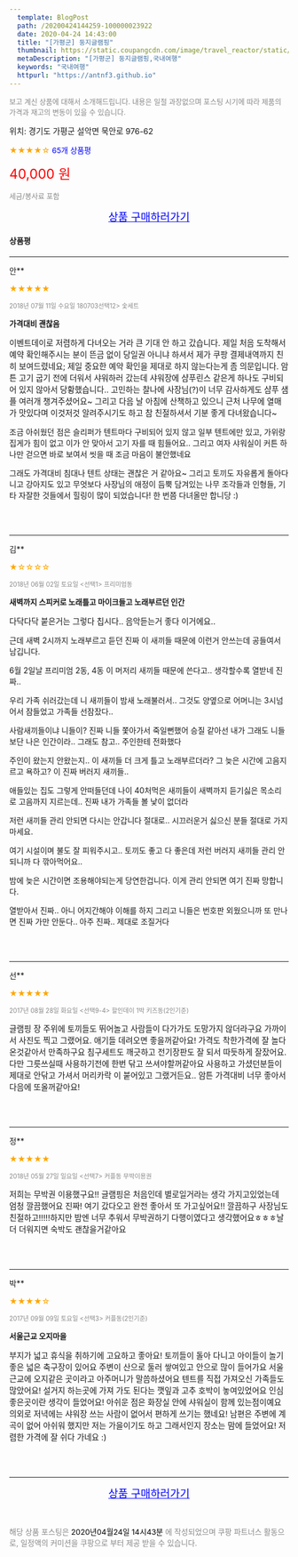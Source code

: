 ```yaml
---
  template: BlogPost
  path: /20200424144259-100000023922
  date: 2020-04-24 14:43:00
  title: "[가평군] 둥지글램핑"
  thumbnail: https://static.coupangcdn.com/image/travel_reactor/static/booking/image/pension/ddnayo/9a21234e-6bae-46cf-a9da-480bbac1fa95.jpg
  metaDescription: "[가평군] 둥지글램핑,국내여행"
  keywords: "국내여행"
  httpurl: "https://antnf3.github.io"
---
```

  
<span style="color: #888;font-size:0.8rem">보고 계신 상품에 대해서 소개해드립니다.
내용은 일절 과장없으며 포스팅 시기에 따라 제품의 가격과 재고의 변동이 있을 수 있습니다.</span>
  
<span style="font-size: 0.9rem;">위치: 경기도 가평군 설악면 묵안로 976-62</span>
  
<span style="color: orange;">★★★★☆</span> <span style="color: blue;font-size: 0.85rem;">65개 상품평</span>
  
<span style="color: red;font-size: 1.5rem;">40,000 원</span>
  
<span style="color: #888;font-size:0.8rem">세금/봉사료 포함</span>





<p align="center"><a href="http://me2.do/FGps8kdo" style="font-size: 1.2rem; color: blue;">상품 구매하러가기</a></p>

#### 상품평
  
---
  
안**
    
<span style="color: orange;">★★★★★</span>
    
<span style="color: #888;font-size:0.7rem">2018년 07월 11일 수요일 180703선택12> 숯세트</span>
    
<span style="font-size:0.85rem">**가격대비 괜찮음**</span>
    
<span style="font-size: 0.9rem;">이벤트데이로 저렴하게 다녀오는 거라 큰 기대 안 하고 갔습니다.
제일 처음 도착해서 예약 확인해주시는 분이 뜬금 없이 당일권 아니냐 하셔서 제가 쿠팡 결제내역까지 친히 보여드렸네요;
제일 중요한 예약 확인을 제대로 하지 않는다는게 좀 의문입니다.
암튼 고기 굽기 전에 더워서 샤워하러 갔는데 샤워장에 샴푸린스 같은게 하나도 구비되어 있지 않아서 당황했습니다..
고민하는 찰나에 사장님(?)이 너무 감사하게도 샴푸 샘플 여러개 챙겨주셨어요~ 그리고 다음 날 아침에 산책하고 있으니 근처 나무에 열매가 맛있다며 이것저것 알려주시기도 하고 참 친절하셔서 기분 좋게 다녀왔습니다~

조금 아쉬웠던 점은 슬리퍼가 텐트마다 구비되어 있지 않고 일부 텐트에만 있고, 가위랑 집게가 힘이 없고 이가 안 맞아서 고기 자를 때 힘들어요..
그리고 여자 샤워실이 커튼 하나만 걷으면 바로 보여서 씻을 때 조금 마음이 불안했네요

그래도 가격대비 침대나 텐트 상태는 괜찮은 거 같아요~
그리고 토끼도 자유롭게 돌아다니고 강아지도 있고
무엇보다 사장님의 애정이 듬뿍 담겨있는 나무 조각들과 인형들, 기타 자잘한 것들에서 힐링이 많이 되었습니다!
한 번쯤 다녀올만 합니당 :)</span>
    
<br>
<br>

---
  
김**
    
<span style="color: orange;">★☆☆☆☆</span>
    
<span style="color: #888;font-size:0.7rem">2018년 06월 02일 토요일 <선택1> 프리미엄동</span>
    
<span style="font-size:0.85rem">**새벽까지 스피커로 노래틀고 마이크들고 노래부르던 인간**</span>
    
<span style="font-size: 0.9rem;">다닥다닥 붙은거는 그렇다 칩시다.. 음악듣는거 좋다 이거에요..

근데 새벽 2시까지 노래부르고 듣던 진짜 이 새끼들 때문에 이런거 안쓰는데 공들여서 남깁니다.

6월 2일날 프리미엄 2동, 4동 이 머저리 새끼들 때문에 쓴다고.. 생각할수록 열받네 진짜..

우리 가족 쉬러갔는데 니 새끼들이 밤새 노래불러서.. 그것도 양옆으로 어머니는 3시넘어서 잠들었고 가족들 선잠잤다..

사람새끼들이냐 니들이? 진짜 니들 쫓아가서 죽일뻔했어 승질 같아선 내가 그래도 니들보단 나은 인간이라.. 그래도 참고.. 주인한테 전화했다

주인이 왔는지 안왔는지.. 이 새끼들 더 크게 틀고 노래부르더라? 그 늦은 시간에 고음지르고 욕하고? 이 진짜 버러지 새끼들..

애들있는 집도 그렇게 안떠들던데 나이 40처먹은 새끼들이 새벽까지 듣기싫은 목소리로 고음까지 지르는데.. 진짜 내가 가족들 볼 낯이 없더라

저런 새끼들 관리 안되면 다시는 안갑니다 절대로.. 시끄러운거 싫으신 분들 절대로 가지마세요.

여기 시설이며 불도 잘 피워주시고.. 토끼도 좋고 다 좋은데 저런 버러지 새끼들 관리 안되니까 다 깎아먹어요..

밤에 늦은 시간이면 조용해야되는게 당연한겁니다. 이게 관리 안되면 여기 진짜 망합니다.

열받아서 진짜.. 아니 어지간해야 이해를 하지 그리고 니들은 번호판 외웠으니까 또 만나면 진짜 가만 안둔다.. 아주 진짜.. 제대로 조질거다</span>
    
<br>
<br>

---
  
선**
    
<span style="color: orange;">★★★★★</span>
    
<span style="color: #888;font-size:0.7rem">2017년 08월 28일 화요일 <선택9-4> 할인데이 1박 키즈동(2인기준)</span>
    

    
<span style="font-size: 0.9rem;">글램핑 장 주위에 토끼들도 뛰어놀고 사람들이 다가가도 도망가지 않더라구요 가까이서 사진도 찍고 그랬어요. 애기들 데려오면 좋을꺼같아요!  가격도 착한가격에 잘 놀다온것같아서 만족하구요  침구세트도 깨긋하고 전기장판도 잘 되서 따듯하게 잘잤어요. 다만 그릇쓰실때 사용하기전에 한번 닦고 쓰셔야할꺼같아요 사용하고 가셨던분들이 제대로 안닦고 가셔서 머리카락 이 붙어있고 그랬거든요.. 암튼 가격대비 너무 좋아서 다음에 또올꺼같아요!</span>
    
<br>
<br>

---
  
정**
    
<span style="color: orange;">★★★★★</span>
    
<span style="color: #888;font-size:0.7rem">2018년 05월 27일 일요일 <선택7> 커플동 무박이용권</span>
    

    
<span style="font-size: 0.9rem;">저희는 무박권 이용했구요!!
글램핑은 처음인데 별로일거라는 생각 가지고있었는데
엄청 깔끔했어요 진짜!
여기 갔다오고 완전 좋아서 또 가고싶어요!!
깔끔하구 사장님도 친절하고!!!!!하지만 밤엔 너무 추워서 무박권하기 다행이였다고 생각했어요ㅎㅎㅎ날 더 더워지면 숙박도 괜찮을거같아요</span>
    
<br>
<br>

---
  
박**
    
<span style="color: orange;">★★★★☆</span>
    
<span style="color: #888;font-size:0.7rem">2017년 09월 09일 토요일 <선택3> 커플동(2인기준)</span>
    
<span style="font-size:0.85rem">**서울근교 오지마을**</span>
    
<span style="font-size: 0.9rem;">부지가 넓고 휴식을 취하기에 고요하고 좋아요! 토끼들이 돌아 다니고 아이들이 놀기 좋은 넓은 축구장이 있어요 
주변이 산으로 둘러 쌓여있고 안으로 많이 들어가요 
서울근교에 오지같은 곳이라고 아주머니가 말씀하셨어요
텐트를 직접 가져오신 가족들도 많았어요! 
설거지 하는곳에 가져 가도 된다는 깻잎과 고추 호박이 놓여있었어요 인심 좋은곳이란 생각이 들었어요!
아쉬운 점은 화장실 안에 샤워실이 함께 있는점이예요
의외로 저녁에는 샤워장 쓰는 사람이 없어서 편하게 쓰기는 했네요! 남편은 주변에 계곡이 없어 아쉬워 했지만 저는 가을이기도 하고 그래서인지 장소는 맘에 들었어요!
저렴한 가격에 잘 쉬다 가네요 :)</span>
    
<br>
<br>


  
---
  
<p align="center"><a href="http://me2.do/FGps8kdo" style="font-size: 1.2rem; color: blue;">상품 구매하러가기</a></p>
  
<br>
  
<span style="font-size: 0.85rem; color: #888;">해당 상품 포스팅은 <span style="color: #000;"> 2020년04월24일 14시43분 </span> 에 작성되었으며 쿠팡 파트너스 활동으로, 일정액의 커미션을 쿠팡으로 부터 제공 받을 수 있습니다.</span>